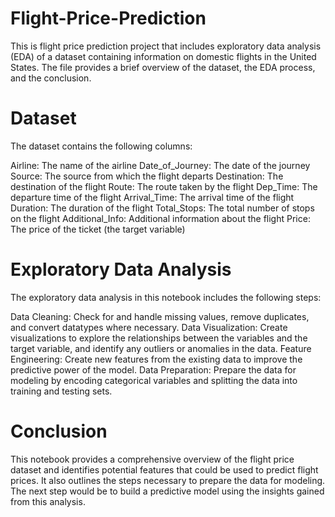 # Flight-Price-Prediction
This is flight price prediction project that includes exploratory data analysis (EDA) of a dataset containing information on domestic flights in the United States. The file provides a brief overview of the dataset, the EDA process, and the conclusion.
# Dataset
The dataset contains the following columns:

Airline: The name of the airline
Date_of_Journey: The date of the journey
Source: The source from which the flight departs
Destination: The destination of the flight
Route: The route taken by the flight
Dep_Time: The departure time of the flight
Arrival_Time: The arrival time of the flight
Duration: The duration of the flight
Total_Stops: The total number of stops on the flight
Additional_Info: Additional information about the flight
Price: The price of the ticket (the target variable)

# Exploratory Data Analysis
The exploratory data analysis in this notebook includes the following steps:

Data Cleaning: Check for and handle missing values, remove duplicates, and convert datatypes where necessary.
Data Visualization: Create visualizations to explore the relationships between the variables and the target variable, and identify any outliers or anomalies in the data.
Feature Engineering: Create new features from the existing data to improve the predictive power of the model.
Data Preparation: Prepare the data for modeling by encoding categorical variables and splitting the data into training and testing sets.

# Conclusion
This notebook provides a comprehensive overview of the flight price dataset and identifies potential features that could be used to predict flight prices. It also outlines the steps necessary to prepare the data for modeling. The next step would be to build a predictive model using the insights gained from this analysis.
